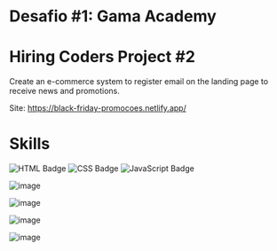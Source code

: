 # Desafio #1: Gama Academy

# Hiring Coders Project #2

Create an e-commerce system to register email on the landing page to receive news and promotions.

Site: https://black-friday-promocoes.netlify.app/

# Skills
![HTML Badge](https://img.shields.io/badge/HTML5-E34F26?style=for-the-badge&logo=html5&logoColor=white)
![CSS Badge](https://img.shields.io/badge/CSS3-1572B6?style=for-the-badge&logo=css3&logoColor=white)
![JavaScript Badge](https://img.shields.io/badge/JavaScript-F7DF1E?style=for-the-badge&logo=javascript&logoColor=black)


![image](https://user-images.githubusercontent.com/65916297/125988209-da851776-ab93-4181-a152-9cdd3b93a455.png)

![image](https://user-images.githubusercontent.com/65916297/125987600-3abb6af7-359f-4fc5-b647-8d0b68cfb5b3.png)

![image](https://user-images.githubusercontent.com/65916297/125987902-3bacf6b1-5825-4df7-af90-923710c4b5b6.png)

![image](https://user-images.githubusercontent.com/65916297/125987939-c43991ff-1a2f-4a57-921d-e08dda2d6c1e.png)


